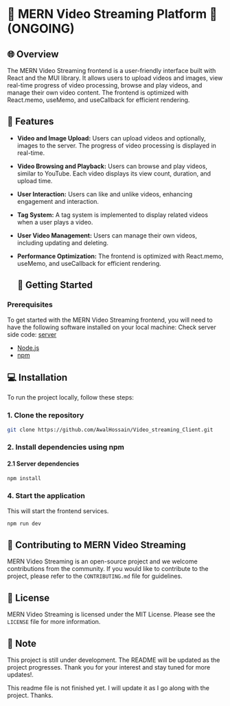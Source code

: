 # 🎥 MERN Video Streaming Platform 🎥 (ONGOING)


## 🌐 Overview
The MERN Video Streaming frontend is a user-friendly interface built with React and the MUI library. It allows users to upload videos and images, view real-time progress of video processing, browse and play videos, and manage their own video content. The frontend is optimized with React.memo, useMemo, and useCallback for efficient rendering.

## 🌟 Features
- **Video and Image Upload:** Users can upload videos and optionally, images to the server. The progress of video processing is displayed in real-time.
- **Video Browsing and Playback:** Users can browse and play videos, similar to YouTube. Each video displays its view count, duration, and upload time.
- **User Interaction:** Users can like and unlike videos, enhancing engagement and interaction.
- **Tag System:** A tag system is implemented to display related videos when a user plays a video.
- **User Video Management:** Users can manage their own videos, including updating and deleting.
- **Performance Optimization:** The frontend is optimized with React.memo, useMemo, and useCallback for efficient rendering.

  ## 🚀 Getting Started

### Prerequisites

To get started with the MERN Video Streaming frontend, you will need to have the following software installed on your local machine:
Check server side code: [server](https://github.com/AwalHossain/video_streaming_service_server/blob/main/README.md)


- [Node.js](https://nodejs.org/en/)
- [npm](https://www.npmjs.com/)

  
## 💻 Installation

To run the project locally, follow these steps:

### 1. Clone the repository

```bash
git clone https://github.com/AwalHossain/Video_streaming_Client.git
```

### 2. Install dependencies using npm

#### 2.1 Server dependencies

```bash
npm install
```

### 4. Start the application

This will start the frontend services.

```bash
npm run dev
```


## 🤝 Contributing to MERN Video Streaming

MERN Video Streaming is an open-source project and we welcome contributions from
the community. If you would like to contribute to the project, please refer to
the `CONTRIBUTING.md` file for guidelines.

## 📜 License

MERN Video Streaming is licensed under the MIT License. Please see the `LICENSE`
file for more information.

## 📝 Note
This project is still under development. The README will be updated as the project progresses. Thank you for your interest and stay tuned for more updates!.

This readme file is not finished yet. I will update it as I go along with the
project. Thanks.
